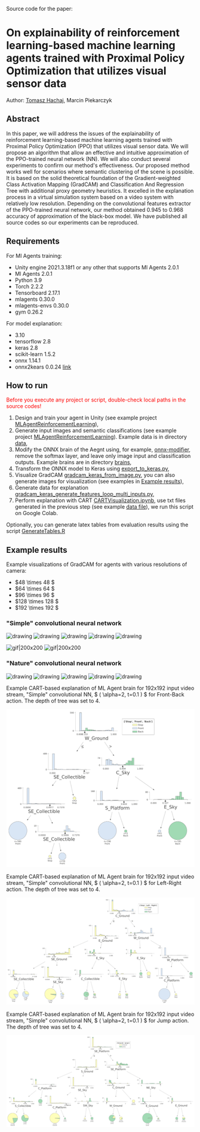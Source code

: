 Source code for the paper:

# On explainability of reinforcement learning-based machine learning agents trained with Proximal Policy Optimization that utilizes visual sensor data

Author: [Tomasz Hachaj](https://home.agh.edu.pl/~thachaj/), Marcin Piekarczyk

## Abstract

In this paper, we will address the issues of the explainability of reinforcement learning-based machine learning agents trained with Proximal Policy Optimization (PPO) that utilizes visual sensor data. We will propose an algorithm that allow an effective and intuitive approximation of the PPO-trained neural network (NN). We will also conduct several experiments to confirm our method's effectiveness. Our proposed method works well for scenarios where semantic clustering of the scene is possible. It is based on the solid theoretical foundation of the Gradient-weighted Class Activation Mapping (GradCAM) and Classification And Regression Tree with additional proxy geometry heuristics. It excelled in the explanation process in a virtual simulation system based on a video system with relatively low resolution. Depending on the convolutional features extractor of the PPO-trained neural network, our method obtained 0.945 to 0.968 accuracy of approximation of the black-box model. We have published all source codes so our experiments can be reproduced.

## Requirements

For Ml Agents training:
- Unity engine 2021.3.18f1 or any other that supports Ml Agents 2.0.1
- Ml Agents 2.0.1 
- Python 3.9
- Torch 2.2.2
- Tensorboard 2.17.1
- mlagents 0.30.0
- mlagents-envs 0.30.0
- gym 0.26.2

For model explanation:
- 3.10
- tensorflow 2.8
- keras 2.8
- scikit-learn 1.5.2
- onnx 1.14.1
- onnx2kears 0.0.24 [link](https://github.com/gmalivenko/onnx2keras)

## How to run

<span style="color:red">Before you execute any project or script, double-check local paths in the source codes!</span>

1. Design and train your agent in Unity (see example project [MLAgentReinforcementLearning](MLAgentReinforcementLearning)),
2. Generate input images and semantic classifications (see example project [MLAgentReinforcementLearning](MLAgentReinforcementLearning)). Example data is in directory [data](data),
3. Modify the ONNX brain of the Aegnt using, for example, [onnx-modifier](https://github.com/ZhangGe6/onnx-modifier), remove the softmax layer, and leave only image input and classification outputs. Example brains are in directory [brains](brains),
4. Transform the ONNX model to Keras using [export_to_keras.py](export_to_keras.py),
5. Visualize GradCAM [gradcam_keras_from_image.py](gradcam_keras_from_image.py), you can also generate images for visualization (see examples in [Example results](#example-results)),
6. Generate data for explanation [gradcam_keras_generate_features_loop_multi_inputs.py](gradcam_keras_generate_features_loop_multi_inputs.py),
7. Perform explanation with CART [CARTVisualization.ipynb](CARTVisualization.ipynb), use txt files generated in the previous step (see example [data file](data/Nature/128x128_hidden16_power=1_threshold=0.1_1000.txtfb.txt)), we run this script on Google Colab.

Optionally, you can generate latex tables from evaluation results using the script [GenerateTables.R](GenerateTables.R)

## Example results

Example visualizations of GradCAM for agents with various resolutions of camera: 
- $48 \times 48 $ 
- $64 \times 64 $ 
- $96 \times 96 $ 
- $128 \times 128 $ 
- $192 \times 192 $

### "Simple" convolutional neural network

<img src="data/Simple/SimpleCollector_48x48_hidden16.mp4.gif" alt="drawing" width="200"/>
<img src="data/Simple/SimpleCollector_64x64_hidden16.mp4.gif" alt="drawing" width="200"/>
<img src="data/Simple/SimpleCollector_96x96_hidden16.mp4.gif" alt="drawing" width="200"/>
<img src="data/Simple/SimpleCollector_128x128_hidden16.mp4.gif" alt="drawing" width="200"/>
<img src="data/Simple/SimpleCollector_192x192_hidden16.mp4.gif" alt="drawing" width="200"/>

![gif|200x200](data/Simple/SimpleCollector_48x48_hidden16.mp4.gif)
![gif|200x200](data/Simple/SimpleCollector_64x64_hidden16.mp4.gif)
<!--
![gif](data/Simple/SimpleCollector_48x48_hidden16.mp4.gif)
![gif](data/Simple/SimpleCollector_64x64_hidden16.mp4.gif)
![gif](data/Simple/SimpleCollector_96x96_hidden16.mp4.gif)
![gif](data/Simple/SimpleCollector_128x128_hidden16.mp4.gif)
![gif](data/Simple/SimpleCollector_192x192_hidden16.mp4.gif)
-->
<!--<video src="data/Simple/SimpleCollector_48x48_hidden16.mp4 " width="320" height="240" controls></video>
<video src="data/Simple/SimpleCollector_64x64_hidden16.mp4 " width="320" height="240" controls></video>
<video src="data/Simple/SimpleCollector_96x96_hidden16.mp4 " width="320" height="240" controls></video>
<video src="data/Simple/SimpleCollector_128x128_hidden16.mp4 " width="320" height="240" controls></video>
<video src="data/Simple/SimpleCollector_192x192_hidden16.mp4 " width="320" height="240" controls></video>-->

### "Nature" convolutional neural network

<img src="data/Nature/SimpleCollector_48x48_hidden16.mp4.gif" alt="drawing" width="200"/>
<img src="data/Nature/SimpleCollector_64x64_hidden16.mp4.gif" alt="drawing" width="200"/>
<img src="data/Nature/SimpleCollector_96x96_hidden16.mp4.gif" alt="drawing" width="200"/>
<img src="data/Nature/SimpleCollector_128x128_hidden16.mp4.gif" alt="drawing" width="200"/>
<img src="data/Nature/SimpleCollector_192x192_hidden16.mp4.gif" alt="drawing" width="200"/>

<!--<video src="data/Nature/SimpleCollector_48x48_hidden16.mp4 " width="320" height="240" controls></video>
<video src="data/Nature/SimpleCollector_64x64_hidden16.mp4 " width="320" height="240" controls></video>
<video src="data/Nature/SimpleCollector_96x96_hidden16.mp4 " width="320" height="240" controls></video>
<video src="data/Nature/SimpleCollector_128x128_hidden16.mp4 " width="320" height="240" controls></video>
<video src="data/Nature/SimpleCollector_192x192_hidden16.mp4 " width="320" height="240" controls></video>-->

Example CART-based explanation of ML Agent brain for 192x192 input video stream, "Simple" convolutional NN, $ ( \alpha=2, t=0.1 ) $ for Front-Back action. The depth of tree was set to 4.

![fb](img/simple192x192hidden16power2threshold0.1fb.svg)

Example CART-based explanation of ML Agent brain for 192x192 input video stream, "Simple" convolutional NN, $ ( \alpha=2, t=0.1 ) $ for Left-Right action. The depth of tree was set to 4.

![fb](img/simple192x192hidden16power2threshold0.1lr.svg)

Example CART-based explanation of ML Agent brain for 192x192 input video stream, "Simple" convolutional NN, $ ( \alpha=2, t=0.1 ) $ for Jump action. The depth of tree was set to 4.

![fb](img/simple192x192hidden16power2threshold0.1gj.svg)

<!-- Full text -->

<!-- Cite as -->